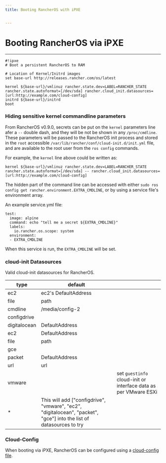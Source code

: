 ```yaml
---
title: Booting RancherOS with iPXE


---
```

# Booting RancherOS via iPXE
----

```
#!ipxe
# Boot a persistent RancherOS to RAM

# Location of Kernel/Initrd images
set base-url http://releases.rancher.com/os/latest

kernel ${base-url}/vmlinuz rancher.state.dev=LABEL=RANCHER_STATE rancher.state.autoformat=[/dev/sda] rancher.cloud_init.datasources=[url:http://example.com/cloud-config]
initrd ${base-url}/initrd
boot
```

### Hiding sensitive kernel commandline parameters

From RancherOS v0.9.0, secrets can be put on the `kernel` parameters line afer a `--` double dash, and they will be not be shown in any `/proc/cmdline`. These parameters
will be passed to the RancherOS init process and stored in the `root` accessible `/var/lib/rancher/conf/cloud-init.d/init.yml` file, and are available to the root user from the `ros config` commands.

For example, the `kernel` line above could be written as:

```
kernel ${base-url}/vmlinuz rancher.state.dev=LABEL=RANCHER_STATE rancher.state.autoformat=[/dev/sda] -- rancher.cloud_init.datasources=[url:http://example.com/cloud-config]
```

The hidden part of the command line can be accessed with either `sudo ros config get rancher.environment.EXTRA_CMDLINE`, or by using a service file's environment array.

An example service.yml file:

```
test:
  image: alpine
  command: echo "tell me a secret ${EXTRA_CMDLINE}"
  labels:
    io.rancher.os.scope: system
  environment:
  - EXTRA_CMDLINE
```

When this service is run, the `EXTRA_CMDLINE` will be set.


### cloud-init Datasources

Valid cloud-init datasources for RancherOS.

| type | default |  |
|---|---|--|
| ec2 | ec2's DefaultAddress |  |
| file | path |  |
| cmdline | /media/config-2 |  |
| configdrive |  |  |
| digitalocean | DefaultAddress |  |
| ec2 | DefaultAddress |  |
| file | path |  |
| gce |  |  |
| packet | DefaultAddress |  |
| url | url |  |
| vmware |  | set `guestinfo` cloud-init or interface data as per VMware ESXi |
| * | This will add ["configdrive", "vmware", "ec2", "digitalocean", "packet", "gce"] into the list of datasources to try |  |

### Cloud-Config

When booting via iPXE, RancherOS can be configured using a [cloud-config file]({{page.osbaseurl}}/configuration/#cloud-config).

